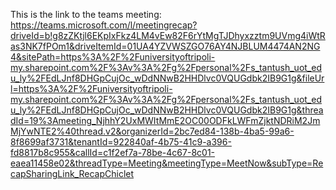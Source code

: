 This is the link to the teams meeting:
https://teams.microsoft.com/l/meetingrecap?driveId=b!g8zZKtjl6EKpIxFkz4LM4vEw82F6rYtMgTJDhyxzztm9UVmg4iWtRas3NK7fPOm1&driveItemId=01UA4YZVWSZGO76AY4NJBLUM4474AN2NG4&sitePath=https%3A%2F%2Funiversityoftripoli-my.sharepoint.com%2F%3Av%3A%2Fg%2Fpersonal%2Fs_tantush_uot_edu_ly%2FEdLJnf8DHGpCujOc_wDdNNwB2HHDlvc0VQUGdbk2IB9G1g&fileUrl=https%3A%2F%2Funiversityoftripoli-my.sharepoint.com%2F%3Av%3A%2Fg%2Fpersonal%2Fs_tantush_uot_edu_ly%2FEdLJnf8DHGpCujOc_wDdNNwB2HHDlvc0VQUGdbk2IB9G1g&threadId=19%3Ameeting_NjhhY2UxMWItMmE2OC00ODFkLWFmZjktNDRiM2JmMjYwNTE2%40thread.v2&organizerId=2bc7ed84-138b-4ba5-99a6-8f8699af3731&tenantId=922840af-4b75-41c9-a396-fd8817b8c955&callId=c1f2ef7a-78be-4c67-8c01-eaea11458e02&threadType=Meeting&meetingType=MeetNow&subType=RecapSharingLink_RecapChiclet